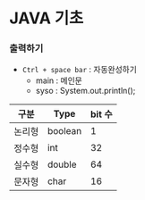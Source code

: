 # JAVA 기초

### 출력하기

- `Ctrl + space bar` : 자동완성하기
  - main : 메인문
  - syso : System.out.println();

| 구분   | Type    | bit 수 |
| ------ | ------- | ------ |
| 논리형 | boolean | 1      |
| 정수형 | int     | 32     |
| 실수형 | double  | 64     |
| 문자형 | char    | 16     |
